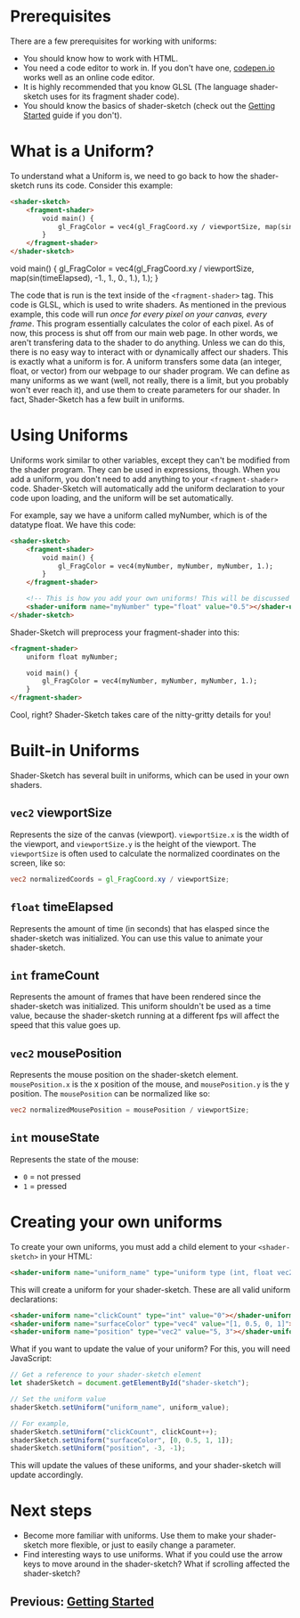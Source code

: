 # Prerequisites
There are a few prerequisites for working with uniforms:
- You should know how to work with HTML.
- You need a code editor to work in. If you don't have one, [codepen.io](https://codepen.io/) works well as an online code editor.
- It is highly recommended that you know GLSL (The language shader-sketch uses for its fragment shader code).
- You should know the basics of shader-sketch (check out the [Getting Started](guides/getting-started) guide if you don't).

# What is a Uniform?
To understand what a Uniform is, we need to go back to how the shader-sketch runs its code. Consider this example:

```html
<shader-sketch>
    <fragment-shader>
        void main() {
            gl_FragColor = vec4(gl_FragCoord.xy / viewportSize, map(sin(timeElapsed), -1., 1., 0., 1.), 1.);
        }
    </fragment-shader>
</shader-sketch>
```
<shader-sketch>
    <fragment-shader>
        void main() {
            gl_FragColor = vec4(gl_FragCoord.xy / viewportSize, map(sin(timeElapsed), -1., 1., 0., 1.), 1.);
        }
    </fragment-shader>
</shader-sketch>

The code that is run is the text inside of the `<fragment-shader>` tag. This code is GLSL, which is used to write shaders. As mentioned in the previous example, this code will run *once for every pixel on your canvas, every frame*. This program essentially calculates the color of each pixel.
As of now, this process is shut off from our main web page. In other words, we aren't transfering data to the shader to do anything. Unless we can do this, there is no easy way to interact with or dynamically affect our shaders.
This is exactly what a uniform is for. A uniform transfers some data (an integer, float, or vector) from our webpage to our shader program. We can define as many uniforms as we want (well, not really, there is a limit, but you probably won't ever reach it), and use them to create parameters for our shader. In fact, Shader-Sketch has a few built in uniforms.

# Using Uniforms
Uniforms work similar to other variables, except they can't be modified from the shader program. They can be used in expressions, though. When you add a uniform, you don't need to add anything to your `<fragment-shader>` code. Shader-Sketch will automatically add the uniform declaration to your code upon loading, and the uniform will be set automatically.

For example, say we have a uniform called myNumber, which is of the datatype float. We have this code:

```html
<shader-sketch>
    <fragment-shader>
        void main() {
            gl_FragColor = vec4(myNumber, myNumber, myNumber, 1.);
        }
    </fragment-shader>

    <!-- This is how you add your own uniforms! This will be discussed later in this tutorial. -->
    <shader-uniform name="myNumber" type="float" value="0.5"></shader-uniform>
</shader-sketch>
```

Shader-Sketch will preprocess your fragment-shader into this:
```html
<fragment-shader>
    uniform float myNumber;

    void main() {
        gl_FragColor = vec4(myNumber, myNumber, myNumber, 1.);
    }
</fragment-shader>
```

Cool, right? Shader-Sketch takes care of the nitty-gritty details for you!

# Built-in Uniforms
Shader-Sketch has several built in uniforms, which can be used in your own shaders.

## `vec2` viewportSize
Represents the size of the canvas (viewport). `viewportSize.x` is the width of the viewport, and `viewportSize.y` is the height of the viewport.
The `viewportSize` is often used to calculate the normalized coordinates on the screen, like so:

```glsl
vec2 normalizedCoords = gl_FragCoord.xy / viewportSize;
```

## `float` timeElapsed
Represents the amount of time (in seconds) that has elasped since the shader-sketch was initialized. You can use this value to animate your shader-sketch.

## `int` frameCount
Represents the amount of frames that have been rendered since the shader-sketch was initialized. This uniform shouldn't be used as a time value, because the shader-sketch running at a different fps will affect the speed that this value goes up.

## `vec2` mousePosition
Represents the mouse position on the shader-sketch element. `mousePosition.x` is the x position of the mouse, and `mousePosition.y` is the y position.
The `mousePosition` can be normalized like so:

```glsl
vec2 normalizedMousePosition = mousePosition / viewportSize;
```

## `int` mouseState
Represents the state of the mouse:
- `0` = not pressed
- `1` = pressed

# Creating your own uniforms
To create your own uniforms, you must add a child element to your `<shader-sketch>` in your HTML:

```html
<shader-uniform name="uniform_name" type="uniform type (int, float vec2, vec3, vec4, etc...)" value="value or a [list, of, values]"></shader-uniform>
```

This will create a uniform for your shader-sketch.
These are all valid uniform declarations:

```html
<shader-uniform name="clickCount" type="int" value="0"></shader-uniform>
<shader-uniform name="surfaceColor" type="vec4" value="[1, 0.5, 0, 1]"></shader-uniform>
<shader-uniform name="position" type="vec2" value="5, 3"></shader-uniform>
```

What if you want to update the value of your uniform? For this, you will need JavaScript:

```js
// Get a reference to your shader-sketch element
let shaderSketch = document.getElementById("shader-sketch");

// Set the uniform value
shaderSketch.setUniform("uniform_name", uniform_value);

// For example,
shaderSketch.setUniform("clickCount", clickCount++);
shaderSketch.setUniform("surfaceColor", [0, 0.5, 1, 1]);
shaderSketch.setUniform("position", -3, -1);
```

This will update the values of these uniforms, and your shader-sketch will update accordingly.

# Next steps
- Become more familiar with uniforms. Use them to make your shader-sketch more flexible, or just to easily change a parameter.
- Find interesting ways to use uniforms. What if you could use the arrow keys to move around in the shader-sketch? What if scrolling affected the shader-sketch?

## Previous: [Getting Started](getting-started)